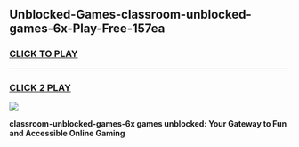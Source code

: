 
## Unblocked-Games-classroom-unblocked-games-6x-Play-Free-157ea
<h3>
<a href="https://premium76.site?title=classroom-unblocked-games-6x&ref=20A">CLICK TO PLAY</a></h3>
<hr>

<h3>
<a href="https://premium76.site?title=classroom-unblocked-games-6x&ref=20A">CLICK 2 PLAY</a>
  
</h3>

<a href="https://premium76.site?title=classroom-unblocked-games-6x&ref=20A"><img src="https://clearcache.store/games.png"></a>


**classroom-unblocked-games-6x games unblocked: Your Gateway to Fun and Accessible Online Gaming**
